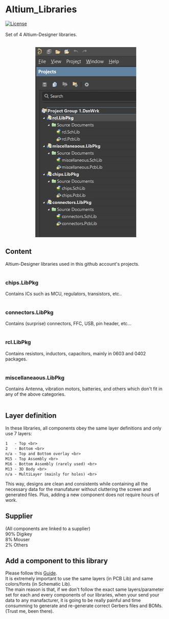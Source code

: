 # Altium_Libraries
[![License](https://img.shields.io/badge/license-MIT-blue.svg)](https://opensource.org/licenses/MIT)
<br><br>
Set of 4 Altium-Designer libraries.
<br><br>
<p align="center"><img  src="Support/Assets_readme/file_explorer.png"></p>

## Content
Altium-Designer libraries used in this github account's projects.
<br> <br>

### chips.LibPkg
Contains ICs such as MCU, regulators, transistors, etc..
<br> <br>

### connectors.LibPkg
Contains (surprise) connectors, FFC, USB, pin header, etc...
<br> <br>

### rcl.LibPkg
Contains resistors, inductors, capacitors, mainly in 0603 and 0402 packages.
<br> <br>

### miscellaneaous.LibPkg
Contains Antenna, vibration motors, batteries, and others which don't fit in any of the above categories.
<br> <br>

## Layer definition
In these libraries, all components obey the same layer definitions and only use 7 layers:<br>
```
1   - Top <br>
2   - Bottom <br>
n/a - Top and Bottom overlay <br>
M15 - Top Assembly <br>
M16 - Bottom Assembly (rarely used) <br>
M13 - 3D Body <br>
n/a - MultiLayer (mainly for holes) <br>
```
This way, designs are clean and consistents while containing all the necessary data for the manufaturer without cluttering the screen and generated files. Plus, adding a new component does not require hours of work.

## Supplier 
(All components are linked to a supplier)<br>
90% Digikey<br>
8% Mouser<br>
2% Others

## Add a component to this library
Please follow this <a href="https://github.com/pseudoincorrect/Altium_Libraries/Support/Adding_Part_Guide.txt">Guide</a>.
<br>
It is extremely important to use the same layers (in PCB Lib) and same colors/fonts (in Schematic Lib).
<br>
The main reason is that, if we don't follow the exact same layers/parameter set for each and every components of our libraries, when your send your data to any manafacturer, it is going to be really painful and time consumming to generate and re-generate correct Gerbers files and BOMs. (Trust me, been there).